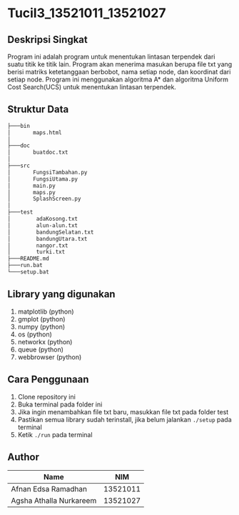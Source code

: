 # Tucil3_13521011_13521027


## Deskripsi Singkat
Program ini adalah program untuk menentukan lintasan terpendek dari suatu titik ke titik lain. Program akan menerima masukan berupa file txt yang berisi matriks ketetanggaan berbobot, nama setiap node, dan koordinat dari setiap node. Program ini menggunakan algoritma A* dan algoritma Uniform Cost Search(UCS) untuk menentukan lintasan terpendek.

## Struktur Data
```bash
├───bin
│       maps.html
│       
├───doc
│       buatdoc.txt
│       
├───src
│       FungsiTambahan.py
│       FungsiUtama.py
│       main.py
│       maps.py
│       SplashScreen.py
│       
├───test
│        adaKosong.txt
│        alun-alun.txt
│        bandungSelatan.txt
│        bandungUtara.txt
│        nangor.txt
│        turki.txt
├───README.md
├───run.bat
└───setup.bat
```

## Library yang digunakan
1. matplotlib (python)
2. gmplot (python)
3. numpy (python)
4. os (python)
5. networkx (python)
6. queue (python)
7. webbrowser (python)

## Cara Penggunaan
1. Clone repository ini
2. Buka terminal pada folder ini
3. Jika ingin menambahkan file txt baru, masukkan file txt pada folder test
4. Pastikan semua library sudah terinstall, jika belum jalankan `./setup` pada terminal
5. Ketik `./run` pada terminal

## Author
| Name | NIM |
| -------- | -------- |
| Afnan Edsa Ramadhan | 13521011 |
| Agsha Athalla Nurkareem | 13521027 |